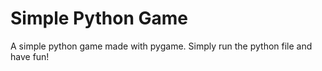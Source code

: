 # Simple Python Game

A simple python game made with pygame.
Simply run the python file and have fun!
